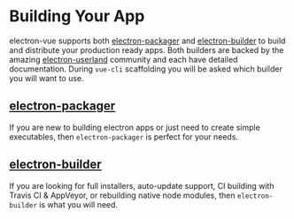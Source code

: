 # Building Your App

electron-vue supports both [electron-packager](https://github.com/electron-userland/electron-packager) and [electron-builder](https://github.com/electron-userland/electron-builder) to build and distribute your production ready apps. Both builders are backed by the amazing [electron-userland](https://github.com/electron-userland) community and each have detailed documentation. During `vue-cli` scaffolding you will be asked which builder you will want to use.

## [electron-packager](using-electron-packager.md)

If you are new to building electron apps or just need to create simple executables, then `electron-packager` is perfect for your needs.

## [electron-builder](using-electron-builder.md)

If you are looking for full installers, auto-update support, CI building with Travis CI & AppVeyor, or rebuilding native node modules, then `electron-builder` is what you will need.

